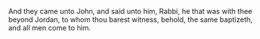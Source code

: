 And they came unto John, and said unto him, Rabbi, he that was with thee beyond Jordan, to whom thou barest witness, behold, the same baptizeth, and all men come to him.
